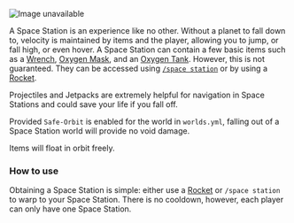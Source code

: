 ![Image unavailable](https://i.imgur.com/QTxh1eP.png)

A Space Station is an experience like no other. Without a planet to fall down to, velocity is maintained by items and the player, allowing you to jump, or fall high, or even hover. A Space Station can contain a few basic items such as a [Wrench](Wrench), [Oxygen Mask](Oxygen-Mask), and an [Oxygen Tank](Oxygen-Tank). However, this is not guaranteed. They can be accessed using [`/space station`](Commands) or by using a [Rocket](Rocket).

Projectiles and Jetpacks are extremely helpful for navigation in Space Stations and could save your life if you fall off.

Provided `Safe-Orbit` is enabled for the world in `worlds.yml`, falling out of a Space Station world will provide no void damage.

Items will float in orbit freely.

### How to use

Obtaining a Space Station is simple: either use a [Rocket](Rocket) or `/space station` to warp to your Space Station. There is no cooldown, however, each player can only have one Space Station.